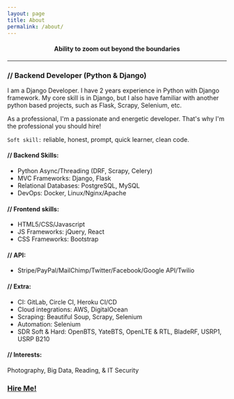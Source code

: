 ```yaml
---
layout: page
title: About
permalink: /about/
---
```


#### <center> Ability to zoom out beyond the boundaries </center>
<hr>

### // Backend Developer (Python & Django)
I am a Django Developer. I have 2 years experience in Python with Django framework. My core skill is in Django, but I also have familiar with another python based projects, such as Flask, Scrapy, Selenium, etc.

As a professional, I'm a passionate and energetic developer. That's why I'm the professional you should hire!

`Soft skill:` reliable, honest, prompt, quick learner, clean code.

#### // Backend Skills:
- Python Async/Threading (DRF, Scrapy, Celery)
- MVC Frameworks: Django, Flask
- Relational Databases: PostgreSQL, MySQL
- DevOps: Docker, Linux/Nginx/Apache

#### // Frontend skills:
- HTML5/CSS/Javascript
- JS Frameworks: jQuery, React
- CSS Frameworks: Bootstrap

#### // API:
- Stripe/PayPal/MailChimp/Twitter/Facebook/Google API/Twilio

#### // Extra:
- CI: GitLab, Circle CI, Heroku CI/CD
- Cloud integrations: AWS, DigitalOcean
- Scraping: Beautiful Soup, Scrapy, Selenium
- Automation: Selenium
- SDR Soft & Hard: OpenBTS, YateBTS, OpenLTE & RTL, BladeRF, USRP1, USRP B210

#### // Interests:
Photography, Big Data, Reading, & IT Security

### [Hire Me!](https://purwowd.github.io/contact/)
